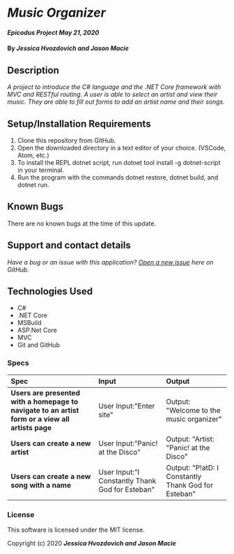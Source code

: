 # _Music Organizer_

#### _Epicodus Project May 21, 2020_

#### By _**Jessica Hvozdovich and Jason Macie**_

## Description

_A project to introduce the C# language and the .NET Core framework with MVC and RESTful routing. A user is able to select an artist and view their music. They are able to fill out forms to add an artist name and their songs._

## Setup/Installation Requirements

1. Clone this repository from GitHub.
2. Open the downloaded directory in a text editor of your choice.
  (VSCode, Atom, etc.)
3. To install the REPL dotnet script, run dotnet tool install -g dotnet-script in your terminal.
4. Run the program with the commands dotnet restore, dotnet build, and dotnet run.

## Known Bugs

There are no known bugs at the time of this update.
 
## Support and contact details

_Have a bug or an issue with this application? [Open a new issue](https://github.com/jhvozdovich/music-organizer/issues) here on GitHub._

## Technologies Used

* C#
* .NET Core
* MSBuild
* ASP.Net Core
* MVC
* Git and GitHub

### Specs
| Spec | Input | Output |
| :------------- | :------------- | :------------- |
| **Users are presented with a homepage to navigate to an artist form or a view all artists page** | User Input:"Enter site" | Output: "Welcome to the music organizer" |
| **Users can create a new artist** | User Input:”Panic! at the Disco" | Output: "Artist: "Panic! at the Disco" |
| **Users can create a new song with a name** | User Input:”I Constantly Thank God for Esteban" | Output: "P!atD: I Constantly Thank God for Esteban" |


### License

This software is licensed under the MIT license.

Copyright (c) 2020 **_Jessica Hvozdovich and Jason Macie_**